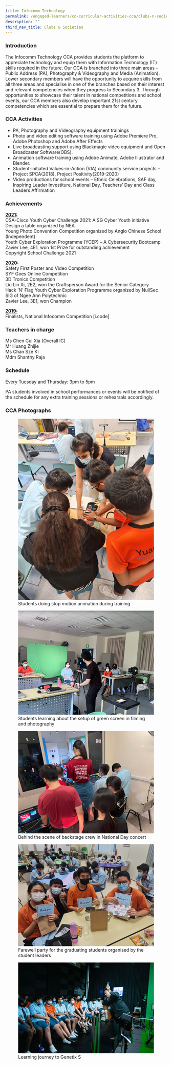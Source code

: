 ```yaml
---
title: Infocomm Technology
permalink: /engaged-learners/co-curricular-activities-cca/clubs-n-societies/infocomm-technology/
description: ""
third_nav_title: Clubs & Societies
---
```

### Introduction

The Infocomm Technology CCA provides students the platform to appreciate technology and equip them with Information Technology (IT) skills required in the future. Our CCA is branched into three main areas – Public Address (PA), Photography & Videography and Media (Animation). Lower secondary members will have the opportunity to acquire skills from all three areas and specialise in one of the branches based on their interest and relevant competencies when they progress to Secondary 3. Through opportunities to showcase their talent in national competitions and school events, our CCA members also develop important 21st century competencies which are essential to prepare them for the future.

### CCA Activities

*   PA, Photography and Videography equipment trainings
*   Photo and video editing software training using Adobe Premiere Pro, Adobe Photoshop and Adobe After Effects
*   Live broadcasting support using Blackmagic video equipment and Open Broadcaster Software(OBS).
*   Animation software training using Adobe Animate, Adobe Illustrator and Blender.
*   Student-initiated Values-in-Action (VIA) community service projects – Project SPCA(2018), Project Positivity(2019-2020)
*   Video productions for school events – Ethnic Celebrations, SAF day, Inspiring Leader Investiture, National Day, Teachers’ Day and Class Leaders Affirmation

### Achievements

<u><strong> 2021: </strong></u> <br>
CSA-Cisco Youth Cyber Challenge 2021: A SG Cyber Youth initiative <br>
Design a table organized by NEA <br>
Young Photo Convention Competition organized by Anglo Chinese School (Independent) <br>
Youth Cyber Exploration Programme (YCEP) – A Cybersecurity Bootcamp <br>
Zavier Lee, 4E1, won 1st Prize for outstanding achievement <br>
Copyright School Challenge 2021

<u><strong> 2020: </strong></u><br>
Safety First Poster and Video Competition <br> 
SYF Goes Online Competition <br>
3D Tronics Competition <br>
Liu Lin Xi, 2E2, won the Craftsperson Award for the Senior Category <br> 
Hack ‘N’ Flag Youth Cyber Exploration Programme organized by NullSec SIG of Ngee Ann Polytechnic <br>
Zavier Lee, 3E1, won Champion

<u><strong> 2019: </strong></u><br>
Finalists, National Infocomm Competition \[i.code\]

### Teachers in charge

Ms Chen Cui Xia (Overall IC) <br> 
Mr Huang Zhijie <br> 
Ms Chan Sze Ki <Br> 
Mdm Shanthy Raja

### Schedule

Every Tuesday and Thursday: 3pm to 5pm

PA students involved in school performances or events will be notified of the schedule for any extra training sessions or rehearsals accordingly. 

### CCA Photographs

<figure>  
<img src="images/Students%20doing%20stop%20motion%20animation%20during%20training.png">  
<figcaption> Students doing stop motion animation during training </figcaption>  
</figure>	

<figure>  
<img src="/images/Students%20learning%20about%20the%20setup%20of%20green%20screen%20in%20filming%20and%20photography.png">  
<figcaption> Students learning about the setup of green screen in filming and photography</figcaption>  
</figure>

<figure>  
<img src="/images/Behind%20the%20scene%20of%20backstage%20crew%20in%20National%20Day%20concert.png">  
<figcaption> Behind the scene of backstage crew in National Day concert </figcaption>  
</figure>

<figure>  
<img src="/images/Farewell%20party%20for%20the%20graduating%20students%20organised%20by%20the%20student%20leaders.jpg">  
<figcaption> Farewell party for the graduating students organised by the student leaders </figcaption>  
</figure>

<figure>  
<img src="images/Learning%20journey%20to%20Genetix%20S.jpg">  
<figcaption> Learning journey to Genetix S </figcaption>  
</figure>
